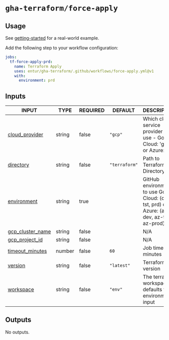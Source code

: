 # `gha-terraform/force-apply`

## Usage

See [getting-started](https://github.com/entur/getting-started/blob/main/.github/workflows/cd.yml) for a real-world example.

Add the following step to your workflow configuration:

```yml
jobs:
  tf-force-apply-prd:
    name: Terraform Apply
    uses: entur/gha-terraform/.github/workflows/force-apply.yml@v1
    with:
      environment: prd
```

## Inputs

<!-- AUTO-DOC-INPUT:START - Do not remove or modify this section -->

|                                      INPUT                                       |  TYPE  | REQUIRED |    DEFAULT    |                                            DESCRIPTION                                            |
|----------------------------------------------------------------------------------|--------|----------|---------------|---------------------------------------------------------------------------------------------------|
|    <a name="input_cloud_provider"></a>[cloud_provider](#input_cloud_provider)    | string |  false   |    `"gcp"`    |         Which cloud service provider to <br>use - Google Cloud: 'gcp' <br>or Azure: 'az'          |
|           <a name="input_directory"></a>[directory](#input_directory)            | string |  false   | `"terraform"` |                                    Path to Terraform Directory                                    |
|        <a name="input_environment"></a>[environment](#input_environment)         | string |   true   |               | GitHub environment to use Google <br>Cloud: (dev, tst, prd) or Azure: (az-dev, az-test, az-prod)  |
| <a name="input_gcp_cluster_name"></a>[gcp_cluster_name](#input_gcp_cluster_name) | string |  false   |               |                                                N/A                                                |
|    <a name="input_gcp_project_id"></a>[gcp_project_id](#input_gcp_project_id)    | string |  false   |               |                                                N/A                                                |
|  <a name="input_timeout_minutes"></a>[timeout_minutes](#input_timeout_minutes)   | number |  false   |     `60`      |                                      Job timeout in minutes                                       |
|              <a name="input_version"></a>[version](#input_version)               | string |  false   |  `"latest"`   |                                         Terraform version                                         |
|           <a name="input_workspace"></a>[workspace](#input_workspace)            | string |  false   |    `"env"`    |                    The terraform workspace, defaults to <br>environment input                     |

<!-- AUTO-DOC-INPUT:END -->

## Outputs

<!-- AUTO-DOC-OUTPUT:START - Do not remove or modify this section -->
No outputs.
<!-- AUTO-DOC-OUTPUT:END -->
